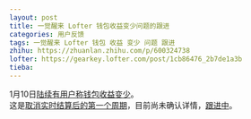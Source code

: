 ```yaml
---
layout: post
title: 一觉醒来 Lofter 钱包收益变少问题的跟进
categories: 用户反馈
tags: 一觉醒来 Lofter 钱包 收益 变少 问题 跟进
zhihu: https://zhuanlan.zhihu.com/p/600324738
lofter: https://gearkey.lofter.com/post/1cb86476_2b7de1a3b
tieba: 
---
```


1月10日[陆续有用户称钱包收益变少](https://tieba.baidu.com/p/8215458969)。  
这是[取消实时结算后的第一个周期](https://gearkey.lofter.com/post/1cb86476_2b7c666db)，目前尚未确认详情，[跟进中](https://tieba.baidu.com/f?kw=lofter)。